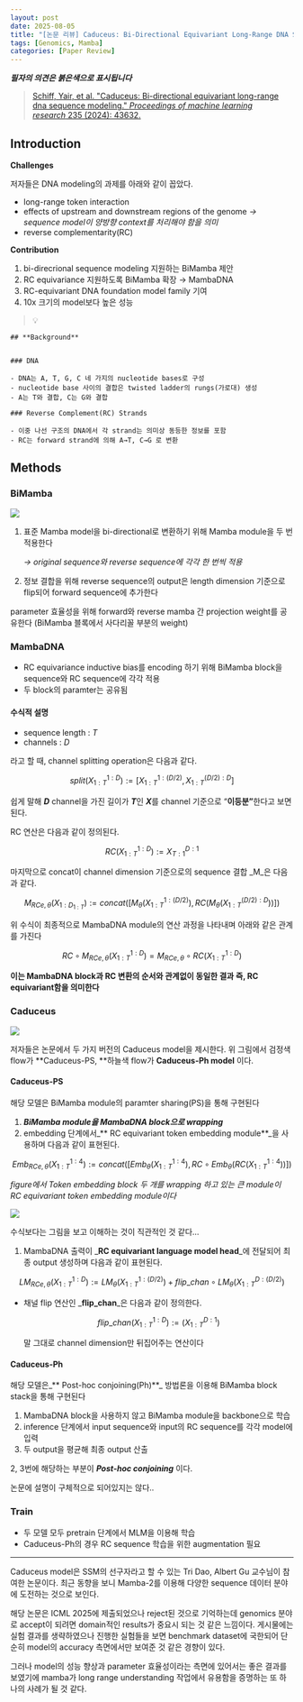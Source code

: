 ```yaml
---
layout: post
date: 2025-08-05
title: "[논문 리뷰] Caduceus: Bi-Directional Equivariant Long-Range DNA Sequence Modeling"
tags: [Genomics, Mamba]
categories: [Paper Review]
---
```


<span class="notion-red">_**필자의 의견은 붉은색으로 표시됩니다**_</span>


> [Schiff, Yair, et al. "Caduceus: Bi-directional equivariant long-range dna sequence modeling." ](https://pmc.ncbi.nlm.nih.gov/articles/PMC12189541/)[_Proceedings of machine learning research_](https://pmc.ncbi.nlm.nih.gov/articles/PMC12189541/)[ 235 (2024): 43632.](https://pmc.ncbi.nlm.nih.gov/articles/PMC12189541/)



## Introduction


**Challenges**


저자들은 DNA modeling의 과제를 아래와 같이 꼽았다.

- long-range token interaction
- effects of upstream and downstream regions of the genome 
_→ sequence model이 양방향 context를 처리해야 함을 의미_
- reverse complementarity(RC)

**Contribution**

1. bi-direcrional sequence modeling 지원하는 BiMamba 제안
1. RC equivariance 지원하도록 BiMamba 확장 → MambaDNA
1. RC-equivariant DNA foundation model family 기여
1. 10x 크기의 model보다 높은 성능

> 💡 


	## **Background**


	### DNA

	- DNA는 A, T, G, C 네 가지의 nucleotide bases로 구성
	- nucleotide base 사이의 결합은 twisted ladder의 rungs(가로대) 생성
	- A는 T와 결합, C는 G와 결합

	### Reverse Complement(RC) Strands

	- 이중 나선 구조의 DNA에서 각 strand는 의미상 동등한 정보를 포함
	- RC는 forward strand에 의해 A→T, C→G 로 변환


## Methods



### BiMamba


![](https://prod-files-secure.s3.us-west-2.amazonaws.com/542b861c-36a8-4051-84e5-8804b6728dba/2c247d59-7815-4980-99f0-8f0d21f445a7/image.png?X-Amz-Algorithm=AWS4-HMAC-SHA256&X-Amz-Content-Sha256=UNSIGNED-PAYLOAD&X-Amz-Credential=ASIAZI2LB466TAFOLGCV%2F20250925%2Fus-west-2%2Fs3%2Faws4_request&X-Amz-Date=20250925T200124Z&X-Amz-Expires=3600&X-Amz-Security-Token=IQoJb3JpZ2luX2VjEPP%2F%2F%2F%2F%2F%2F%2F%2F%2F%2FwEaCXVzLXdlc3QtMiJIMEYCIQD9YvCxEmzlfHtX2zZ%2B3LZRw1h0nCDwgi%2BKnyhvFn3uNQIhAO0aOe6DLaJcywthJaaPL7vo6Ee8lFMK5%2FBExtk%2Be7RZKv8DCHwQABoMNjM3NDIzMTgzODA1IgzPWcPNZmt0wv4tsqEq3APQunoG8V8%2BymrtvYBaMZAdC0Dw%2BaQ%2BF4V8ELM2%2BcHhrjJT%2BA0AsozO4ZhyMFFgMiENXASU9lXumiCU48MPAfghnv2xtL6ug5k2jDRE8BSBUKrNyyXcpKyj%2BVj46xSCkbw%2FloKxL0%2FrUdtvUomyXNoUuRFcDxv9l2WFm4HCmmfZTSw2Jck59EajpGxEw5FoWKPHDglEEILOAr1ZQhHn3iPMJSreFVjiE2yBxfqwrRwXUZCWKpBwTwPTknvHri0Jr6LnDkNjxgw9mvjNJY7wmDs3TF9eJ7yI4NEYeKTsPBbm6UeEwBk6%2Fgijx7tLbeWj3oc6DGqiuCrRgHnZYctnEcyDiqxy5m2mttXwHMey2A88OKtisc%2BDI2KP45WQBSbplfhM3J7Ifa%2B%2BRvwFR4C%2FjlIxqh8drBzrtgMGta5Cy32xjw4ya%2FYot1xGlQqBHzP7rJbxYBdhNgsrs%2FhBYrxGDQiLwhluW8hnejyoKkpnZDM1iQxezi8QQTk1UY04zeixNNIYfC80ve7toRvVYc23lOStfX%2BXSCsiYgJSZ%2Fk%2B56jT34Kp1afh4qWCL93RVDBLgLaYngQRDWVd9%2FZptsdzyRom1sq%2F7fhaZP6BbHHwWxTAUiMkd7TjhNW2YHYc%2FDDSqdbGBjqkAV7tWKJEGNPsFvEol7bQjqinkmBaEBR%2BssEQvNtle2hw70Fq9i6mBzHFC7uR%2Bcb8NqG5PbWA%2FtwF0kv1SQLqe0toC4OwZZWc%2B%2FjXGoB2wkYzBUUUxdZnanYYBWezOtutCewPNeqXzNsdJ7nxliM8rU7onA0G2BvZo9Ymg5COby3QhjDHRZZMoIACybbGdy%2Fb8AZDbkcZFoaezApVWw7UEOITjLhR&X-Amz-Signature=d89cddf4aab3c7b0fb43aca2bfaee2f644d52560c6eefdf8b94ba633223d9496&X-Amz-SignedHeaders=host&x-amz-checksum-mode=ENABLED&x-id=GetObject)

1. 표준 Mamba model을 bi-directional로 변환하기 위해 Mamba module을 두 번 적용한다

	_→ original sequence와 reverse sequence에 각각 한 번씩 적용_

1. 정보 결합을 위해 reverse sequence의 output은 length dimension 기준으로 flip되어 forward sequence에 추가한다

parameter 효율성을 위해 forward와 reverse mamba 간 projection weight를 공유한다 (BiMamba 블록에서 사다리꼴 부분의 weight)



### MambaDNA

- RC equivariance inductive bias를 encoding 하기 위해 BiMamba block을 sequence와 RC sequence에 각각 적용
- 두 block의 paramter는 공유됨


#### 수식적 설명

- sequence length : _T_
- channels : _D_

라고 할 때,  channel splitting operation은 다음과 같다.


$$
split(X^{1:D}_{1:T}):=[X^{1:(D/2)}_{1:T},X^{(D/2):D}_{1:T}]
$$


<span class="notion-red">쉽게 말해 </span><span class="notion-red">_**D**_</span><span class="notion-red"> channel을 가진 길이가 </span><span class="notion-red">_**T**_</span><span class="notion-red">인 </span><span class="notion-red">_**X**_</span><span class="notion-red">를 channel 기준으로 “</span><span class="notion-red">**이등분”**</span><span class="notion-red">한다고 보면 된다.</span>


RC 연산은 다음과 같이 정의된다.


$$
RC(X^{1:D}_{1:T}):=X^{D:1}_{T:1}
$$


마지막으로 concat이 channel dimension 기준으로의 sequence 결합 _M_은 다음과 같다.


$$
M_{RCe,\theta}(X_{1:D_{1:T}}):=concat([M_{\theta}(X^{1:(D/2)}_{1:T}),RC(M_{\theta}(X^{(D/2):D}_{1:T}))])
$$


위 수식이 최종적으로 MambaDNA module의 연산 과정을 나타내며 아래와 같은 관계를 가진다


$$
RC\circ M_{RCe,\theta}(X^{1:D}_{1:T}) = M_{RCe,\theta} \circ RC(X^{1:D}_{1:T})
$$


**이는 MambaDNA block과 RC 변환의 순서와 관계없이 동일한 결과 즉, RC equivariant함을 의미한다**



### Caduceus


![](https://prod-files-secure.s3.us-west-2.amazonaws.com/542b861c-36a8-4051-84e5-8804b6728dba/f94a60d7-8145-473b-aef9-7c68d3ec604a/image.png?X-Amz-Algorithm=AWS4-HMAC-SHA256&X-Amz-Content-Sha256=UNSIGNED-PAYLOAD&X-Amz-Credential=ASIAZI2LB466TAFOLGCV%2F20250925%2Fus-west-2%2Fs3%2Faws4_request&X-Amz-Date=20250925T200124Z&X-Amz-Expires=3600&X-Amz-Security-Token=IQoJb3JpZ2luX2VjEPP%2F%2F%2F%2F%2F%2F%2F%2F%2F%2FwEaCXVzLXdlc3QtMiJIMEYCIQD9YvCxEmzlfHtX2zZ%2B3LZRw1h0nCDwgi%2BKnyhvFn3uNQIhAO0aOe6DLaJcywthJaaPL7vo6Ee8lFMK5%2FBExtk%2Be7RZKv8DCHwQABoMNjM3NDIzMTgzODA1IgzPWcPNZmt0wv4tsqEq3APQunoG8V8%2BymrtvYBaMZAdC0Dw%2BaQ%2BF4V8ELM2%2BcHhrjJT%2BA0AsozO4ZhyMFFgMiENXASU9lXumiCU48MPAfghnv2xtL6ug5k2jDRE8BSBUKrNyyXcpKyj%2BVj46xSCkbw%2FloKxL0%2FrUdtvUomyXNoUuRFcDxv9l2WFm4HCmmfZTSw2Jck59EajpGxEw5FoWKPHDglEEILOAr1ZQhHn3iPMJSreFVjiE2yBxfqwrRwXUZCWKpBwTwPTknvHri0Jr6LnDkNjxgw9mvjNJY7wmDs3TF9eJ7yI4NEYeKTsPBbm6UeEwBk6%2Fgijx7tLbeWj3oc6DGqiuCrRgHnZYctnEcyDiqxy5m2mttXwHMey2A88OKtisc%2BDI2KP45WQBSbplfhM3J7Ifa%2B%2BRvwFR4C%2FjlIxqh8drBzrtgMGta5Cy32xjw4ya%2FYot1xGlQqBHzP7rJbxYBdhNgsrs%2FhBYrxGDQiLwhluW8hnejyoKkpnZDM1iQxezi8QQTk1UY04zeixNNIYfC80ve7toRvVYc23lOStfX%2BXSCsiYgJSZ%2Fk%2B56jT34Kp1afh4qWCL93RVDBLgLaYngQRDWVd9%2FZptsdzyRom1sq%2F7fhaZP6BbHHwWxTAUiMkd7TjhNW2YHYc%2FDDSqdbGBjqkAV7tWKJEGNPsFvEol7bQjqinkmBaEBR%2BssEQvNtle2hw70Fq9i6mBzHFC7uR%2Bcb8NqG5PbWA%2FtwF0kv1SQLqe0toC4OwZZWc%2B%2FjXGoB2wkYzBUUUxdZnanYYBWezOtutCewPNeqXzNsdJ7nxliM8rU7onA0G2BvZo9Ymg5COby3QhjDHRZZMoIACybbGdy%2Fb8AZDbkcZFoaezApVWw7UEOITjLhR&X-Amz-Signature=e0d4a9854a86e650090b8cbed6d10470bd32c900a01d8c5ec588424b76ef2c22&X-Amz-SignedHeaders=host&x-amz-checksum-mode=ENABLED&x-id=GetObject)


저자들은 논문에서 두 가지 버전의 Caduceus model을 제시한다. 위 그림에서 검정색 flow가 **Caduceus-PS, **하늘색 flow가 **Caduceus-Ph model** 이다.



#### Caduceus-PS


해당 모델은 BiMamba module의 paramter sharing(PS)을 통해 구현된다

1. _**BiMamba module을 MambaDNA block으로 wrapping**_
1. embedding 단계에서_** RC equivariant token embedding module**_을 사용하며 다음과 같이 표현된다.

$$
Emb_{RCe,\theta}(X^{1:4}_{1:T}):=concat([Emb_{\theta}(X^{1:4}_{1:T}),RC \circ Emb_{\theta}(RC(X^{1:4}_{1:T}))])
$$


_figure에서 Token embedding block 두 개를 wrapping 하고 있는 큰 module이 RC equivariant token embedding module이다_


![](https://prod-files-secure.s3.us-west-2.amazonaws.com/542b861c-36a8-4051-84e5-8804b6728dba/b175e4da-71eb-4e91-8c23-a06dabe673c9/image.png?X-Amz-Algorithm=AWS4-HMAC-SHA256&X-Amz-Content-Sha256=UNSIGNED-PAYLOAD&X-Amz-Credential=ASIAZI2LB466TAFOLGCV%2F20250925%2Fus-west-2%2Fs3%2Faws4_request&X-Amz-Date=20250925T200124Z&X-Amz-Expires=3600&X-Amz-Security-Token=IQoJb3JpZ2luX2VjEPP%2F%2F%2F%2F%2F%2F%2F%2F%2F%2FwEaCXVzLXdlc3QtMiJIMEYCIQD9YvCxEmzlfHtX2zZ%2B3LZRw1h0nCDwgi%2BKnyhvFn3uNQIhAO0aOe6DLaJcywthJaaPL7vo6Ee8lFMK5%2FBExtk%2Be7RZKv8DCHwQABoMNjM3NDIzMTgzODA1IgzPWcPNZmt0wv4tsqEq3APQunoG8V8%2BymrtvYBaMZAdC0Dw%2BaQ%2BF4V8ELM2%2BcHhrjJT%2BA0AsozO4ZhyMFFgMiENXASU9lXumiCU48MPAfghnv2xtL6ug5k2jDRE8BSBUKrNyyXcpKyj%2BVj46xSCkbw%2FloKxL0%2FrUdtvUomyXNoUuRFcDxv9l2WFm4HCmmfZTSw2Jck59EajpGxEw5FoWKPHDglEEILOAr1ZQhHn3iPMJSreFVjiE2yBxfqwrRwXUZCWKpBwTwPTknvHri0Jr6LnDkNjxgw9mvjNJY7wmDs3TF9eJ7yI4NEYeKTsPBbm6UeEwBk6%2Fgijx7tLbeWj3oc6DGqiuCrRgHnZYctnEcyDiqxy5m2mttXwHMey2A88OKtisc%2BDI2KP45WQBSbplfhM3J7Ifa%2B%2BRvwFR4C%2FjlIxqh8drBzrtgMGta5Cy32xjw4ya%2FYot1xGlQqBHzP7rJbxYBdhNgsrs%2FhBYrxGDQiLwhluW8hnejyoKkpnZDM1iQxezi8QQTk1UY04zeixNNIYfC80ve7toRvVYc23lOStfX%2BXSCsiYgJSZ%2Fk%2B56jT34Kp1afh4qWCL93RVDBLgLaYngQRDWVd9%2FZptsdzyRom1sq%2F7fhaZP6BbHHwWxTAUiMkd7TjhNW2YHYc%2FDDSqdbGBjqkAV7tWKJEGNPsFvEol7bQjqinkmBaEBR%2BssEQvNtle2hw70Fq9i6mBzHFC7uR%2Bcb8NqG5PbWA%2FtwF0kv1SQLqe0toC4OwZZWc%2B%2FjXGoB2wkYzBUUUxdZnanYYBWezOtutCewPNeqXzNsdJ7nxliM8rU7onA0G2BvZo9Ymg5COby3QhjDHRZZMoIACybbGdy%2Fb8AZDbkcZFoaezApVWw7UEOITjLhR&X-Amz-Signature=edfda5b9f9eea20eaa07a91d75f212e537052f6bd10e68f6551bff544277f541&X-Amz-SignedHeaders=host&x-amz-checksum-mode=ENABLED&x-id=GetObject)


<span class="notion-red">수식보다는 그림을 보고 이해하는 것이 직관적인 것 같다…</span>

1. MambaDNA 출력이 _**RC equivariant language model head**_에 전달되어 최종 output 생성하며 다음과 같이 표현된다.

$$
LM_{RCe,\theta}(X^{1:D}_{1:T}):= LM_{\theta}(X^{1:(D/2)}_{1:T})+flip\_chan\circ LM_{\theta}(X^{D:(D/2)}_{1:T})
$$

- 채널 flip 연산인 _**flip\_chan**_은 다음과 같이 정의한다.

	$$
	flip\_chan(X^{1:D}_{1:T}):=(X^{D:1}_{1:T})
	$$


	말 그대로 channel dimension만 뒤집어주는 연산이다



#### Caduceus-Ph


해당 모델은_** Post-hoc conjoining(Ph)**_ 방법론을 이용해 BiMamba block stack을 통해 구현된다

1. MambaDNA block을 사용하지 않고 BiMamba module을 backbone으로 학습
1. inference 단계에서 input sequence와 input의 RC sequence를 각각 model에 입력
1. 두 output을 평균해 최종 output 산출

2, 3번에 해당하는 부분이 _**Post-hoc conjoining**_ 이다.


<span class="notion-red">논문에 설명이 구체적으로 되어있지는 않다..</span>



### Train

- 두 모델 모두 pretrain 단계에서 MLM을 이용해 학습
- Caduceus-Ph의 경우 RC sequence 학습을 위한 augmentation 필요

---


<span class="notion-red">Caduceus model은 SSM의 선구자라고 할 수 있는 Tri Dao, Albert Gu 교수님이 참여한 논문이다. 최근 동향을 보니 Mamba-2를 이용해 다양한 sequence 데이터 분야에 도전하는 것으로 보인다.</span>


<span class="notion-red">해당 논문은 ICML 2025에 제출되었으나 reject된 것으로 기억하는데 genomics 분야로 accept이 되려면 domain적인 results가 중요시 되는 것 같은 느낌이다. 게시물에는 실험 결과를 생략하였으나 진행한 실험들을 보면 benchmark dataset에 국한되어 단순히 model의 accuracy 측면에서만 보여준 것 같은 경향이 있다.</span>


<span class="notion-red">그러나 model의 성능 향상과 parameter 효율성이라는 측면에 있어서는 좋은 결과를 보였기에 mamba가 long range understanding 작업에서 유용함을 증명하는 또 하나의 사례가 될 것 같다.</span>


